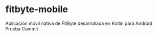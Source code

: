 # fitbyte-mobile
Aplicación móvil nativa de FitByte desarrollada en Kotlin para Android
Prueba
Commit

